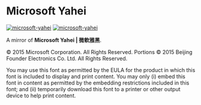 # Microsoft Yahei

[![microsoft-yahei](https://img.shields.io/badge/GitHub-Microsoft%20Yahei-blueviolet?style=flat-square&logo=github)](https://github.com/fernvenue/microsoft-yahei)
[![microsoft-yahei](https://img.shields.io/badge/GitLab-Microsoft%20Yahei-orange?style=flat-square&logo=gitlab)](https://gitlab.com/fernvenue/microsoft-yahei)

A mirror of **Microsoft Yahei | 微軟雅黑**.

© 2015 Microsoft Corporation. All Rights Reserved. Portions © 2015 Beijing Founder Electronics Co. Ltd. All Rights Reserved.

You may use this font as permitted by the EULA for the product in which this font is included to display and print content. You may only (i) embed this font in content as permitted by the embedding restrictions included in this font; and (ii) temporarily download this font to a printer or other output device to help print content.
